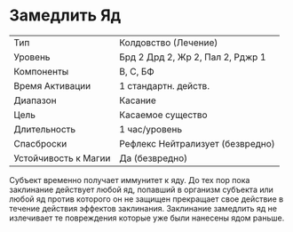 
# Замедлить Яд

| | |
|---|---|
|Тип|Колдовство (Лечение)|
|Уровень| Брд 2 Дрд 2, Жр 2, Пал 2, Рджр 1|
|Компоненты| В, С, БФ|
|Время Активации| 1 стандартн. действ.|
|Диапазон| Касание|
|Цель| Касаемое существо|
|Длительность| 1 час/уровень|
|Спасброски| Рефлекс Нейтрализует (безвредно)|
|Устойчивость к Магии| Да (безвредно)|

Субъект временно получает иммунитет к яду. До тех пор пока заклинание действует любой яд, попавший в организм субъекта или любой яд против которого он не защищен прекращает свое действие в течение действия эффектов заклинания. Заклинание замедлить яд не излечивает те повреждения которые уже были нанесены ядом раньше.
